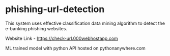 # phishing-url-detection
This system uses effective classification data mining algorithm to detect the e-banking phishing websites.

Website Link - https://check-url.000webhostapp.com

ML trained model with python API hosted on pythonanywhere.com


